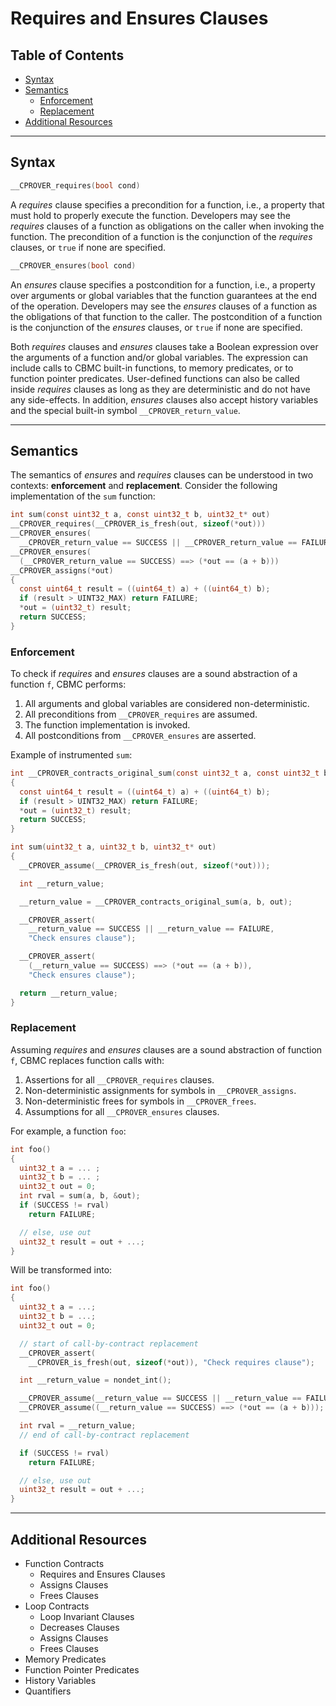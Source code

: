 
# Requires and Ensures Clauses

## Table of Contents
- [Syntax](#syntax)
- [Semantics](#semantics)
  - [Enforcement](#enforcement)
  - [Replacement](#replacement)
- [Additional Resources](#additional-resources)

---

## Syntax

```c
__CPROVER_requires(bool cond)
```

A *requires* clause specifies a precondition for a function, i.e., a property that must hold to properly execute the function. Developers may see the *requires* clauses of a function as obligations on the caller when invoking the function. The precondition of a function is the conjunction of the *requires* clauses, or `true` if none are specified.

```c
__CPROVER_ensures(bool cond)
```

An *ensures* clause specifies a postcondition for a function, i.e., a property over arguments or global variables that the function guarantees at the end of the operation. Developers may see the *ensures* clauses of a function as the obligations of that function to the caller. The postcondition of a function is the conjunction of the *ensures* clauses, or `true` if none are specified.

Both *requires* clauses and *ensures* clauses take a Boolean expression over the arguments of a function and/or global variables. The expression can include calls to CBMC built-in functions, to memory predicates, or to function pointer predicates. User-defined functions can also be called inside *requires* clauses as long as they are deterministic and do not have any side-effects. In addition, *ensures* clauses also accept history variables and the special built-in symbol `__CPROVER_return_value`.

---

## Semantics

The semantics of *ensures* and *requires* clauses can be understood in two contexts: **enforcement** and **replacement**. Consider the following implementation of the `sum` function:

```c
int sum(const uint32_t a, const uint32_t b, uint32_t* out)
__CPROVER_requires(__CPROVER_is_fresh(out, sizeof(*out)))
__CPROVER_ensures(
  __CPROVER_return_value == SUCCESS || __CPROVER_return_value == FAILURE)
__CPROVER_ensures(
  (__CPROVER_return_value == SUCCESS) ==> (*out == (a + b)))
__CPROVER_assigns(*out)
{
  const uint64_t result = ((uint64_t) a) + ((uint64_t) b);
  if (result > UINT32_MAX) return FAILURE;
  *out = (uint32_t) result;
  return SUCCESS;
}
```

### Enforcement

To check if *requires* and *ensures* clauses are a sound abstraction of a function `f`, CBMC performs:

1. All arguments and global variables are considered non-deterministic.
2. All preconditions from `__CPROVER_requires` are assumed.
3. The function implementation is invoked.
4. All postconditions from `__CPROVER_ensures` are asserted.

Example of instrumented `sum`:

```c
int __CPROVER_contracts_original_sum(const uint32_t a, const uint32_t b, uint32_t* out)
{
  const uint64_t result = ((uint64_t) a) + ((uint64_t) b);
  if (result > UINT32_MAX) return FAILURE;
  *out = (uint32_t) result;
  return SUCCESS;
}

int sum(uint32_t a, uint32_t b, uint32_t* out)
{
  __CPROVER_assume(__CPROVER_is_fresh(out, sizeof(*out)));

  int __return_value;

  __return_value = __CPROVER_contracts_original_sum(a, b, out);

  __CPROVER_assert(
    __return_value == SUCCESS || __return_value == FAILURE,
    "Check ensures clause");

  __CPROVER_assert(
    (__return_value == SUCCESS) ==> (*out == (a + b)),
    "Check ensures clause");

  return __return_value;
}
```

### Replacement

Assuming *requires* and *ensures* clauses are a sound abstraction of function `f`, CBMC replaces function calls with:

1. Assertions for all `__CPROVER_requires` clauses.
2. Non-deterministic assignments for symbols in `__CPROVER_assigns`.
3. Non-deterministic frees for symbols in `__CPROVER_frees`.
4. Assumptions for all `__CPROVER_ensures` clauses.

For example, a function `foo`:

```c
int foo()
{
  uint32_t a = ... ;
  uint32_t b = ... ;
  uint32_t out = 0;
  int rval = sum(a, b, &out);
  if (SUCCESS != rval)
    return FAILURE;

  // else, use out
  uint32_t result = out + ...;
}
```

Will be transformed into:

```c
int foo()
{
  uint32_t a = ...;
  uint32_t b = ...;
  uint32_t out = 0;

  // start of call-by-contract replacement
  __CPROVER_assert(
    __CPROVER_is_fresh(out, sizeof(*out)), "Check requires clause");

  int __return_value = nondet_int();

  __CPROVER_assume(__return_value == SUCCESS || __return_value == FAILURE);
  __CPROVER_assume((__return_value == SUCCESS) ==> (*out == (a + b)));

  int rval = __return_value;
  // end of call-by-contract replacement

  if (SUCCESS != rval)
    return FAILURE;

  // else, use out
  uint32_t result = out + ...;
}
```

---

## Additional Resources

- Function Contracts
  - Requires and Ensures Clauses
  - Assigns Clauses
  - Frees Clauses
- Loop Contracts
  - Loop Invariant Clauses
  - Decreases Clauses
  - Assigns Clauses
  - Frees Clauses
- Memory Predicates
- Function Pointer Predicates
- History Variables
- Quantifiers

